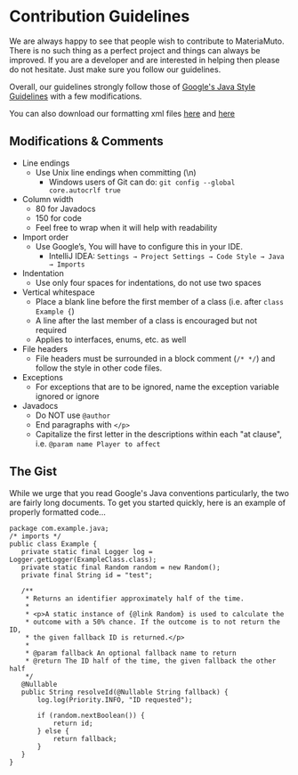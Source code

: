 Contribution Guidelines
=======================
We are always happy to see that people wish to contribute to MateriaMuto. There is no such thing as a perfect project and things can always be improved. If you are a developer and are interested in helping then please do not hesitate. Just make sure you follow our guidelines.

Overall, our guidelines strongly follow those of [Google's Java Style Guidelines](https://google-styleguide.googlecode.com/svn/trunk/javaguide.html) with a few modifications.

You can also download our formatting xml files [here](https://dl.dropboxusercontent.com/u/218544836/pixelight/intellij-PLStyle.xml) and [here](https://dl.dropboxusercontent.com/u/218544836/pixelight/checkstyle_pl.xml)

## Modifications & Comments
* Line endings
  * Use Unix line endings when committing (\n)
    * Windows users of Git can do: `git config --global core.autocrlf true`
* Column width
  * 80 for Javadocs
  * 150 for code
  * Feel free to wrap when it will help with readability
* Import order
  * Use Google’s, You will have to configure this in your IDE.
    * IntelliJ IDEA: `Settings → Project Settings → Code Style → Java → Imports`
* Indentation
  * Use only four spaces for indentations, do not use two spaces
* Vertical whitespace
  * Place a blank line before the first member of a class (i.e. after `class Example {`)
  * A line after the last member of a class is encouraged but not required
  * Applies to interfaces, enums, etc. as well
* File headers
  * File headers must be surrounded in a block comment (`/* */`) and follow the style in other code files.
* Exceptions
  * For exceptions that are to be ignored, name the exception variable ignored or ignore
* Javadocs
  * Do NOT use `@author`
  * End paragraphs with `</p>`
  * Capitalize the first letter in the descriptions within each "at clause", i.e. `@param name Player to affect`

## The Gist
While we urge that you read Google's Java conventions particularly, the two are fairly long documents. To get you started quickly, here is an example of properly formatted code...

```
package com.example.java;
/* imports */
public class Example {
   private static final Logger log = Logger.getLogger(ExampleClass.class);
   private static final Random random = new Random();
   private final String id = "test";

   /**
    * Returns an identifier approximately half of the time.
    *
    * <p>A static instance of {@link Random} is used to calculate the
    * outcome with a 50% chance. If the outcome is to not return the ID,
    * the given fallback ID is returned.</p>
    *
    * @param fallback An optional fallback name to return
    * @return The ID half of the time, the given fallback the other half
    */
   @Nullable
   public String resolveId(@Nullable String fallback) {
       log.log(Priority.INFO, "ID requested");

       if (random.nextBoolean()) {
           return id;
       } else {
           return fallback;
       }
   }
}
```